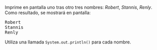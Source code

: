 Imprime en pantalla uno tras otro tres nombres: *Robert*, *Stannis*, *Renly*. Como resultado, se mostrará en pantalla:

<pre class='hexlet-basics-output'>
Robert
Stannis
Renly
</pre>

Utiliza una llamada `System.out.println()` para cada nombre.
